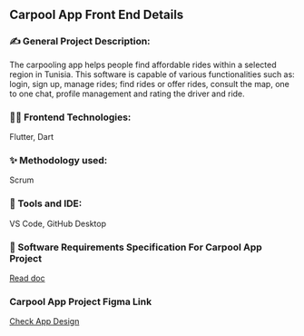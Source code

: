 ## Carpool App Front End Details

### ✍️ General Project Description:
The carpooling app helps people find affordable rides within a selected region in Tunisia. This software is capable of various functionalities such as: login, sign up, manage rides; find rides or offer rides, consult the map, one to one chat, profile management and rating the driver and ride.

### 👩‍💻 Frontend Technologies:
Flutter, Dart

### ✨ Methodology used:
Scrum

### 👏 Tools and IDE:
VS Code, GitHub Desktop

### 📄 Software Requirements Specification For Carpool App Project

<a href="https://drive.google.com/file/d/1hJ_jlpMm24jqe3a8KRXi10JWVcQxQ4lc/view?usp=sharing" target="_blank"> Read doc </a>

### Carpool App Project Figma Link 
<a href="https://www.figma.com/file/5VpBZoSQkJnAc4e2xIxYcL/Carpool-app?node-id=0%3A1&t=lZ4aF1HuoGGOOEpD-1" target="_blank"> Check App Design </a>
